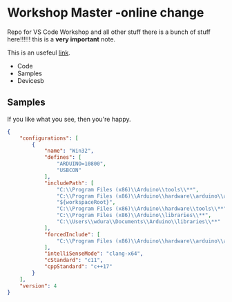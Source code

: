 # Workshop Master  -online change
Repo for VS Code Workshop and all other stuff
there is a bunch of stuff here!!!!!!
this is a **very important** note.

This is an usefeul [link](www.cnn.com).

- Code
- Samples
- Devicesb

## Samples

If you like what you see, then you're happy. 


```json
{
    "configurations": [
        {
            "name": "Win32",
            "defines": [
                "ARDUINO=10800",
                "USBCON"
            ],
            "includePath": [
                "C:\\Program Files (x86)\\Arduino\\tools\\**",
                "C:\\Program Files (x86)\\Arduino\\hardware\\arduino\\avr\\**",
                "${workspaceRoot}",
                "C:\\Program Files (x86)\\Arduino\\hardware\\tools\\**",
                "C:\\Program Files (x86)\\Arduino\\libraries\\**",
                "C:\\Users\\wdura\\Documents\\Arduino\\libraries\\**"
            ],
            "forcedInclude": [
                "C:\\Program Files (x86)\\Arduino\\hardware\\arduino\\avr\\cores\\arduino\\Arduino.h"
            ],
            "intelliSenseMode": "clang-x64",
            "cStandard": "c11",
            "cppStandard": "c++17"
        }
    ],
    "version": 4
}

```
```
